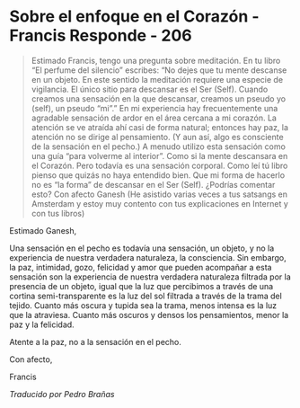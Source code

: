 # Sobre el enfoque en el Corazón - Francis Responde - 206

>Estimado Francis, tengo una pregunta sobre meditación. En tu libro “El perfume del silencio” escribes: “No dejes que tu mente descanse en un objeto. En este sentido la meditación requiere una especie de vigilancia. El único sitio para descansar es el Ser (Self). Cuando creamos una sensación en la que descansar, creamos un pseudo yo (self), un pseudo “mi”.” En mi experiencia hay frecuentemente una agradable sensación de ardor en el área cercana a mi corazón. La atención se ve atraída ahí casi de forma natural; entonces hay paz, la atención no se dirige al pensamiento. (Y aun así, algo es consciente de la sensación en el pecho.) A menudo utilizo esta sensación como una guía “para volverme al interior”. Como si la mente descansara en el Corazón. Pero todavía es una sensación corporal. Como leí tú libro pienso que quizás no haya entendido bien. Que mi forma de hacerlo no es “la forma” de descansar en el Ser (Self). ¿Podrías comentar esto? Con afecto Ganesh (He asistido varias veces a tus satsangs en Amsterdam y estoy muy contento con tus explicaciones en Internet y con tus libros)

Estimado Ganesh,

Una sensación en el pecho es todavía una sensación, un objeto, y no la experiencia de nuestra verdadera naturaleza, la consciencia. Sin embargo, la paz, intimidad, gozo, felicidad y amor que pueden acompañar a esta sensación son la experiencia de nuestra verdadera naturaleza filtrada por la presencia de un objeto, igual que la luz que percibimos a través de una cortina semi-transparente es la luz del sol filtrada a través de la trama del tejido. Cuanto más oscura y tupida sea la trama, menos intensa es la luz que la atraviesa. Cuanto más oscuros y densos los pensamientos, menor la paz y la felicidad.

Atente a la paz, no a la sensación en el pecho.

Con afecto,

Francis

_Traducido por Pedro Brañas_